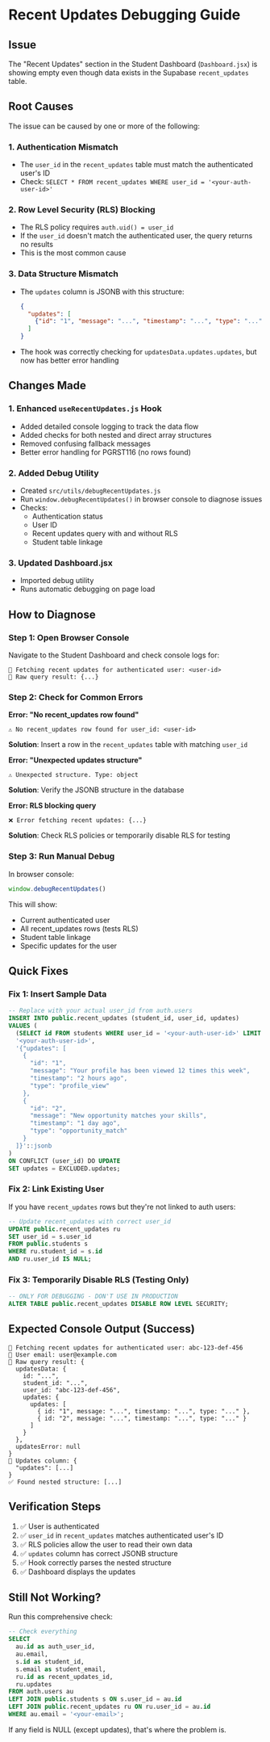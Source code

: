 # Recent Updates Debugging Guide

## Issue
The "Recent Updates" section in the Student Dashboard (`Dashboard.jsx`) is showing empty even though data exists in the Supabase `recent_updates` table.

## Root Causes

The issue can be caused by one or more of the following:

### 1. **Authentication Mismatch**
- The `user_id` in the `recent_updates` table must match the authenticated user's ID
- Check: `SELECT * FROM recent_updates WHERE user_id = '<your-auth-user-id>'`

### 2. **Row Level Security (RLS) Blocking**
- The RLS policy requires `auth.uid() = user_id`
- If the `user_id` doesn't match the authenticated user, the query returns no results
- This is the most common cause

### 3. **Data Structure Mismatch**
- The `updates` column is JSONB with this structure:
  ```json
  {
    "updates": [
      {"id": "1", "message": "...", "timestamp": "...", "type": "..."}
    ]
  }
  ```
- The hook was correctly checking for `updatesData.updates.updates`, but now has better error handling

## Changes Made

### 1. Enhanced `useRecentUpdates.js` Hook
- Added detailed console logging to track the data flow
- Added checks for both nested and direct array structures
- Removed confusing fallback messages
- Better error handling for PGRST116 (no rows found)

### 2. Added Debug Utility
- Created `src/utils/debugRecentUpdates.js`
- Run `window.debugRecentUpdates()` in browser console to diagnose issues
- Checks:
  - Authentication status
  - User ID
  - Recent updates query with and without RLS
  - Student table linkage

### 3. Updated Dashboard.jsx
- Imported debug utility
- Runs automatic debugging on page load

## How to Diagnose

### Step 1: Open Browser Console
Navigate to the Student Dashboard and check console logs for:
```
📢 Fetching recent updates for authenticated user: <user-id>
📢 Raw query result: {...}
```

### Step 2: Check for Common Errors

**Error: "No recent_updates row found"**
```
⚠️ No recent_updates row found for user_id: <user-id>
```
**Solution**: Insert a row in the `recent_updates` table with matching `user_id`

**Error: "Unexpected updates structure"**
```
⚠️ Unexpected structure. Type: object
```
**Solution**: Verify the JSONB structure in the database

**Error: RLS blocking query**
```
❌ Error fetching recent updates: {...}
```
**Solution**: Check RLS policies or temporarily disable RLS for testing

### Step 3: Run Manual Debug
In browser console:
```javascript
window.debugRecentUpdates()
```

This will show:
- Current authenticated user
- All recent_updates rows (tests RLS)
- Student table linkage
- Specific updates for the user

## Quick Fixes

### Fix 1: Insert Sample Data
```sql
-- Replace with your actual user_id from auth.users
INSERT INTO public.recent_updates (student_id, user_id, updates) 
VALUES (
  (SELECT id FROM students WHERE user_id = '<your-auth-user-id>' LIMIT 1),
  '<your-auth-user-id>',
  '{"updates": [
    {
      "id": "1",
      "message": "Your profile has been viewed 12 times this week",
      "timestamp": "2 hours ago",
      "type": "profile_view"
    },
    {
      "id": "2",
      "message": "New opportunity matches your skills",
      "timestamp": "1 day ago",
      "type": "opportunity_match"
    }
  ]}'::jsonb
) 
ON CONFLICT (user_id) DO UPDATE 
SET updates = EXCLUDED.updates;
```

### Fix 2: Link Existing User
If you have `recent_updates` rows but they're not linked to auth users:
```sql
-- Update recent_updates with correct user_id
UPDATE public.recent_updates ru
SET user_id = s.user_id
FROM public.students s
WHERE ru.student_id = s.id
AND ru.user_id IS NULL;
```

### Fix 3: Temporarily Disable RLS (Testing Only)
```sql
-- ONLY FOR DEBUGGING - DON'T USE IN PRODUCTION
ALTER TABLE public.recent_updates DISABLE ROW LEVEL SECURITY;
```

## Expected Console Output (Success)

```
📢 Fetching recent updates for authenticated user: abc-123-def-456
📢 User email: user@example.com
📢 Raw query result: {
  updatesData: {
    id: "...",
    student_id: "...",
    user_id: "abc-123-def-456",
    updates: {
      updates: [
        { id: "1", message: "...", timestamp: "...", type: "..." },
        { id: "2", message: "...", timestamp: "...", type: "..." }
      ]
    }
  },
  updatesError: null
}
📢 Updates column: {
  "updates": [...]
}
✅ Found nested structure: [...]
```

## Verification Steps

1. ✅ User is authenticated
2. ✅ `user_id` in `recent_updates` matches authenticated user's ID
3. ✅ RLS policies allow the user to read their own data
4. ✅ `updates` column has correct JSONB structure
5. ✅ Hook correctly parses the nested structure
6. ✅ Dashboard displays the updates

## Still Not Working?

Run this comprehensive check:
```sql
-- Check everything
SELECT 
  au.id as auth_user_id,
  au.email,
  s.id as student_id,
  s.email as student_email,
  ru.id as recent_updates_id,
  ru.updates
FROM auth.users au
LEFT JOIN public.students s ON s.user_id = au.id
LEFT JOIN public.recent_updates ru ON ru.user_id = au.id
WHERE au.email = '<your-email>';
```

If any field is NULL (except updates), that's where the problem is.
